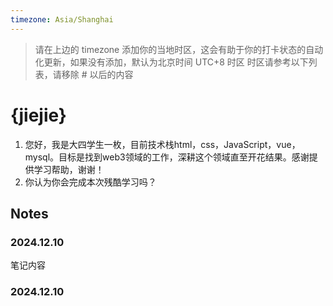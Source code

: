 ```yaml
---
timezone: Asia/Shanghai 
---
```


> 请在上边的 timezone 添加你的当地时区，这会有助于你的打卡状态的自动化更新，如果没有添加，默认为北京时间 UTC+8 时区
> 时区请参考以下列表，请移除 # 以后的内容

# {jiejie}

1. 您好，我是大四学生一枚，目前技术栈html，css，JavaScript，vue，mysql。目标是找到web3领域的工作，深耕这个领域直至开花结果。感谢提供学习帮助，谢谢！
2. 你认为你会完成本次残酷学习吗？

## Notes

<!-- Content_START -->

### 2024.12.10

笔记内容

### 2024.12.10

<!-- Content_END -->
